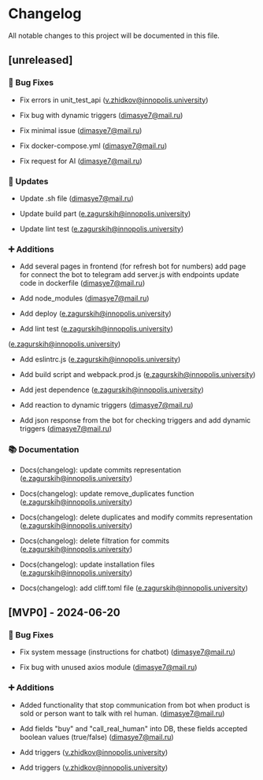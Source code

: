 # Changelog

All notable changes to this project will be documented in this file.

## [unreleased]

### 🐛 Bug Fixes

- Fix errors in unit_test_api
(v.zhidkov@innopolis.university)

- Fix bug with dynamic triggers
(dimasye7@mail.ru)

- Fix minimal issue
(dimasye7@mail.ru)

- Fix docker-compose.yml
(dimasye7@mail.ru)

- Fix request for AI
(dimasye7@mail.ru)


### 🔄 Updates

- Update .sh file
(dimasye7@mail.ru)

- Update build part
(e.zagurskih@innopolis.university)

- Update lint test
(e.zagurskih@innopolis.university)


### ➕ Additions

- Add several pages in frontend (for refresh bot for numbers)
add page for connect the bot to telegram
add server.js with endpoints
update code in dockerfile
(dimasye7@mail.ru)

- Add node_modules
(dimasye7@mail.ru)

- Add deploy
(e.zagurskih@innopolis.university)

- Add lint test
(e.zagurskih@innopolis.university)

(e.zagurskih@innopolis.university)

- Add eslintrc.js
(e.zagurskih@innopolis.university)

- Add build script and webpack.prod.js
(e.zagurskih@innopolis.university)

- Add jest dependence
(e.zagurskih@innopolis.university)

- Add reaction to dynamic triggers
(dimasye7@mail.ru)

- Add json response from the bot for checking triggers and add dynamic triggers
(dimasye7@mail.ru)


### 📚 Documentation

- Docs(changelog): update commits representation
(e.zagurskih@innopolis.university)

- Docs(changelog): update remove_duplicates function
(e.zagurskih@innopolis.university)

- Docs(changelog): delete duplicates and modify commits representation
(e.zagurskih@innopolis.university)

- Docs(changelog): delete filtration for commits
(e.zagurskih@innopolis.university)

- Docs(changelog): update installation files
(e.zagurskih@innopolis.university)

- Docs(changelog): add cliff.toml file
(e.zagurskih@innopolis.university)


## [MVP0] - 2024-06-20

### 🐛 Bug Fixes

- Fix system message (instructions for chatbot)
(dimasye7@mail.ru)

- Fix bug with unused axios module
(dimasye7@mail.ru)


### ➕ Additions

- Added functionality that stop communication from bot when product is sold or person want to talk with rel human.
(dimasye7@mail.ru)

- Add fields "buy" and "call_real_human" into DB, these fields accepted boolean values (true/false)
(dimasye7@mail.ru)

- Add triggers
(v.zhidkov@innopolis.university)

- Add triggers
(v.zhidkov@innopolis.university)


<!-- generated by git-cliff -->
